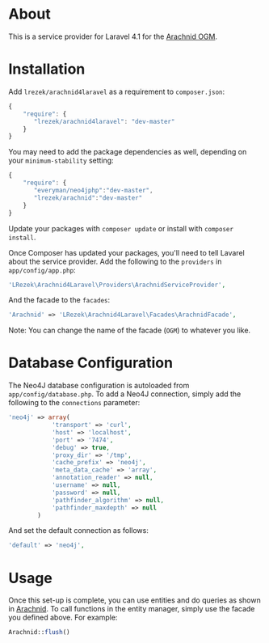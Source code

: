 About
=====

This is a service provider for Laravel 4.1 for the [Arachnid OGM](https://github.com/lrezek/Arachnid).

Installation
=============

Add `lrezek/arachnid4laravel` as a requirement to `composer.json`:

```JavaScript
{
    "require": {
       "lrezek/arachnid4laravel": "dev-master"
    }
}
```

You may need to add the package dependencies as well, depending on your `minimum-stability` setting:

```JavaScript
{
    "require": {
       "everyman/neo4jphp":"dev-master",
       "lrezek/arachnid":"dev-master"
    }
}
```

Update your packages with `composer update` or install with `composer install`.

Once Composer has updated your packages, you'll need to tell Lavarel about the service provider. Add the following to the `providers` in `app/config/app.php`: 

```PHP
'LRezek\Arachnid4Laravel\Providers\ArachnidServiceProvider',
```

And the facade to the `facades`:

```PHP
'Arachnid' => 'LRezek\Arachnid4Laravel\Facades\ArachnidFacade',
```

Note: You can change the name of the facade (`OGM`) to whatever you like.

Database Configuration
===========

The Neo4J database configuration is autoloaded from `app/config/database.php`. To add a Neo4J connection, simply add the following to the `connections` parameter:

```PHP
'neo4j' => array(
            'transport' => 'curl',
            'host' => 'localhost',
            'port' => '7474',
            'debug' => true,
            'proxy_dir' => '/tmp',
            'cache_prefix' => 'neo4j',
            'meta_data_cache' => 'array',
            'annotation_reader' => null,
            'username' => null,
            'password' => null,
            'pathfinder_algorithm' => null,
            'pathfinder_maxdepth' => null
        )
```

And set the default connection as follows:

```PHP
'default' => 'neo4j',
```

Usage
============================

Once this set-up is complete, you can use entities and do queries as shown in [Arachnid](https://github.com/lrezek/Arachnid). To call functions in the entity manager, simply use the facade you defined above. For example:

```PHP
Arachnid::flush()
```